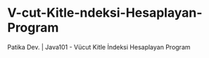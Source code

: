 # V-cut-Kitle-ndeksi-Hesaplayan-Program
Patika Dev. | Java101 - Vücut Kitle İndeksi Hesaplayan Program
